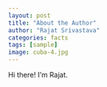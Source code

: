 ```yaml
---
layout: post
title: "About the Author"
author: "Rajat Srivastava"
categories: facts
tags: [sample]
image: cuba-4.jpg
---
```


Hi there! I'm Rajat.